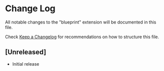 # Change Log

All notable changes to the "blueprint" extension will be documented in this file.

Check [Keep a Changelog](http://keepachangelog.com/) for recommendations on how to structure this file.

## [Unreleased]

- Initial release
